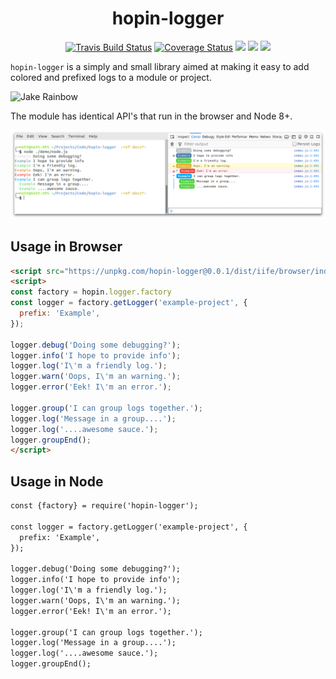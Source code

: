 <h1  align="center">hopin-logger</h1>

<p align="center">
  <a href="https://travis-ci.org/gauntface/hopin-logger"><img src="https://travis-ci.org/gauntface/hopin-logger.svg?branch=master" alt="Travis Build Status" /></a>
  <a href="https://coveralls.io/github/gauntface/hopin-logger?branch=master"><img src="https://coveralls.io/repos/github/gauntface/hopin-logger/badge.svg?branch=master" alt="Coverage Status" /></a>
  <a href="https://david-dm.org/gauntface/hopin-logger" title="dependencies status"><img src="https://david-dm.org/gauntface/hopin-logger/status.svg"/></a>
  <a href="https://david-dm.org/gauntface/hopin-logger?type=dev" title="devDependencies status"><img src="https://david-dm.org/gauntface/hopin-logger/dev-status.svg"/></a>
  <a href="https://david-dm.org/gauntface/hopin-logger?type=peer" title="peerDependencies status"><img src="https://david-dm.org/gauntface/hopin-logger/peer-status.svg"/></a>
</p>

`hopin-logger` is a simply and small library aimed at making it easy to add
colored and prefixed logs to a module or project.

![Jake Rainbow](https://media.giphy.com/media/QrV1C9kNmsacg/giphy.gif)

The module has identical API's that run in the browser and Node 8+.

![Screenshot of hopin-logger demos in Node and Browser](https://raw.githubusercontent.com/gauntface/hopin-logger/master/demo/hopin-logger-screenshots.png)

## Usage in Browser

```html
<script src="https://unpkg.com/hopin-logger@0.0.1/dist/iife/browser/index.js"></script>
<script>
const factory = hopin.logger.factory
const logger = factory.getLogger('example-project', {
  prefix: 'Example',
});

logger.debug('Doing some debugging?');
logger.info('I hope to provide info');
logger.log('I\'m a friendly log.');
logger.warn('Oops, I\'m an warning.');
logger.error('Eek! I\'m an error.');

logger.group('I can group logs together.');
logger.log('Message in a group....');
logger.log('....awesome sauce.');
logger.groupEnd();
</script>
```

## Usage in Node

```html
const {factory} = require('hopin-logger');

const logger = factory.getLogger('example-project', {
  prefix: 'Example',
});

logger.debug('Doing some debugging?');
logger.info('I hope to provide info');
logger.log('I\'m a friendly log.');
logger.warn('Oops, I\'m an warning.');
logger.error('Eek! I\'m an error.');

logger.group('I can group logs together.');
logger.log('Message in a group....');
logger.log('....awesome sauce.');
logger.groupEnd();
```
